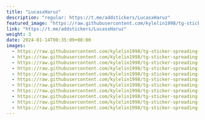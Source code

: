 ```yaml
---
title: "LucasxHaruz"
description: "regular: https://t.me/addstickers/LucasxHaruz"
featured_image: "https://raw.githubusercontent.com/kylelin1998/tg-sticker-spreading-worldwide-images/main/img/a391267b-a772-4824-97d0-93b910a69f7b.jpg"
link: "https://t.me/addstickers/LucasxHaruz"
weight: 3
date: 2024-01-14T00:35:09+08:00
images:
  - https://raw.githubusercontent.com/kylelin1998/tg-sticker-spreading-worldwide-images/main/img/a391267b-a772-4824-97d0-93b910a69f7b.jpg
  - https://raw.githubusercontent.com/kylelin1998/tg-sticker-spreading-worldwide-images/main/img/bc085ec4-8464-42f5-9313-56ccb0c9d562.jpg
  - https://raw.githubusercontent.com/kylelin1998/tg-sticker-spreading-worldwide-images/main/img/8b361f56-6293-48e6-84e0-0be1a40dc0a6.jpg
  - https://raw.githubusercontent.com/kylelin1998/tg-sticker-spreading-worldwide-images/main/img/9e191bd8-1603-4c69-a528-33c418fb3fcf.jpg
  - https://raw.githubusercontent.com/kylelin1998/tg-sticker-spreading-worldwide-images/main/img/9e21149b-3e20-4cf3-83d2-31088c74ce60.jpg
  - https://raw.githubusercontent.com/kylelin1998/tg-sticker-spreading-worldwide-images/main/img/eda8bb76-cbd5-4ef8-b052-c086125ee241.jpg
  - https://raw.githubusercontent.com/kylelin1998/tg-sticker-spreading-worldwide-images/main/img/07e2becf-4d83-4d61-af3f-fff8fcfd2c10.jpg
  - https://raw.githubusercontent.com/kylelin1998/tg-sticker-spreading-worldwide-images/main/img/1ce17864-4492-4974-8c4e-6fd66a89f580.jpg
  - https://raw.githubusercontent.com/kylelin1998/tg-sticker-spreading-worldwide-images/main/img/727a9f5b-8fdd-4b28-9404-aa17fce8e7ae.jpg
  - https://raw.githubusercontent.com/kylelin1998/tg-sticker-spreading-worldwide-images/main/img/d70ed508-3154-4bd3-8a16-993f341f663c.jpg
  - https://raw.githubusercontent.com/kylelin1998/tg-sticker-spreading-worldwide-images/main/img/cd0393dc-67f8-4572-a24b-c0fa819c6073.jpg
---
```

